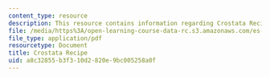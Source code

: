 ```yaml
---
content_type: resource
description: This resource contains information regarding Crostata Recipe
file: /media/https%3A/open-learning-course-data-rc.s3.amazonaws.com/es-s41-speak-italian-with-your-mouth-full-spring-2012/a8c32855b3f310d2820e9bc005258a0f_MITES_S41S12_recipe_12a.pdf
file_type: application/pdf
resourcetype: Document
title: Crostata Recipe
uid: a8c32855-b3f3-10d2-820e-9bc005258a0f
---
```

